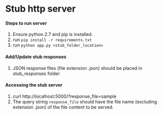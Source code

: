 # Stub http server

#### Steps to run server
1. Ensure python 2.7 and pip is installed.
2. run `pip install -r requirements.txt`
3. run `python app.py <stub_folder_location>`

#### Add/Update stub responses
1. JSON response files (file extension .json) should be placed in stub_responses folder

#### Accessing the stub server
1. curl http://localhost:5000/<any-path>?response_file=sample
2. The query string `response_file` should have the file name (excluding extension .json) of the file content
 to be served.